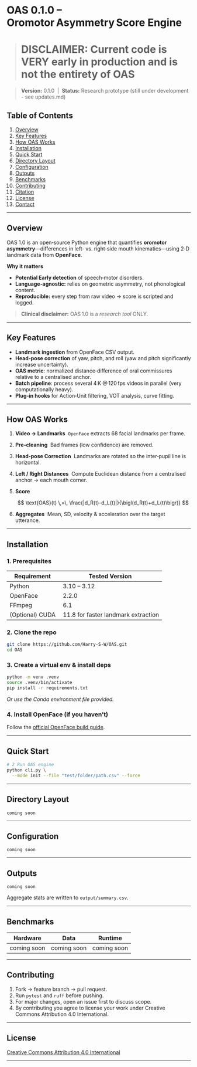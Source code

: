# OAS 0.1.0 – Oromotor Asymmetry Score Engine

> # DISCLAIMER: Current code is VERY early in production and is not the entirety of OAS

> **Version:** 0.1.0  |  **Status:** Research prototype (still under development - see updates.md)

## Table of Contents

1. [Overview](#overview)
2. [Key Features](#key-features)
3. [How OAS Works](#how-oas-works)
4. [Installation](#installation)
5. [Quick Start](#quick-start)
6. [Directory Layout](#directory-layout)
7. [Configuration](#configuration)
8. [Outputs](#outputs)
9. [Benchmarks](#benchmarks)
10. [Contributing](#contributing)
11. [Citation](#citation)
12. [License](#license)
13. [Contact](#contact)

---

## Overview

OAS 1.0 is an open‑source Python engine that quantifies **oromotor asymmetry**—differences in left‑ vs. right‑side mouth kinematics—using 2‑D landmark data from **OpenFace**. 

**Why it matters**

* **Potential Early detection** of speech‑motor disorders.
* **Language‑agnostic:** relies on geometric asymmetry, not phonological content.
* **Reproducible:** every step from raw video → score is scripted and logged.

> **Clinical disclaimer:** OAS 1.0 is a *research tool* ONLY.
---

## Key Features

*  **Landmark ingestion** from OpenFace CSV output.
*  **Head‑pose correction** of yaw, pitch, and roll (yaw and pitch significantly increase uncertainty).
*  **OAS metric**: normalized distance‑difference of oral commissures relative to a centralised anchor.
*  **Batch pipeline**: process several 4 K @ 120 fps videos in parallel (very computationally heavy).
*  **Plug‑in hooks** for Action‑Unit filtering, VOT analysis, curve fitting.

---

## How OAS Works

1. **Video → Landmarks**  `OpenFace` extracts 68 facial landmarks per frame.
2. **Pre‑cleaning**  Bad frames (low confidence) are removed.
3. **Head‑pose Correction**  Landmarks are rotated so the inter‑pupil line is horizontal.
4. **Left / Right Distances**  Compute Euclidean distance from a centralised anchor → each mouth corner.
5. **Score**  

   $$
   \text{OAS}(t) \,=\, \frac{|d_R(t)-d_L(t)|}{\bigl(d_R(t)+d_L(t)\bigr)}
   $$
6. **Aggregates**  Mean, SD, velocity & acceleration over the target utterance.

---

## Installation

### 1. Prerequisites

| Requirement     | Tested Version                       |
| --------------- | ------------------------------------ |
| Python          |  3.10 – 3.12                         |
| OpenFace        |  2.2.0                               |
| FFmpeg          |  6.1                                 |
| (Optional) CUDA |  11.8 for faster landmark extraction |

### 2. Clone the repo

```bash
git clone https://github.com/Harry-S-W/OAS.git
cd OAS
```

### 3. Create a virtual env & install deps

```bash
python -m venv .venv
source .venv/bin/activate
pip install -r requirements.txt
```

*Or use the Conda environment file provided.*

### 4. Install OpenFace (if you haven’t)

Follow the [official OpenFace build guide](https://github.com/TadasBaltrusaitis/OpenFace).

---

## Quick Start

```bash
# 2 Run OAS engine
python cli.py \
  --mode init --file "test/folder/path.csv" --force

```

---

## Directory Layout

```text
coming soon
```

---

## Configuration

```
coming soon
```
---

## Outputs

```
coming soon
```

Aggregate stats are written to `output/summary.csv`.

---

## Benchmarks

| Hardware       | Data                 | Runtime                     |
| -------------- | -------------------- | --------------------------- |
| coming soon    | coming soon          | coming soon                 |

---

## Contributing

1. Fork → feature branch → pull request.
2. Run `pytest` and `ruff` before pushing.
3. For major changes, open an issue first to discuss scope.
4. By contributing you agree to license your work under Creative Commons Attribution 4.0 International.
---

## License

[Creative Commons Attribution 4.0 International](https://creativecommons.org/licenses/by/4.0/)

---

